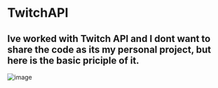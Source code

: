 # TwitchAPI
## Ive worked with Twitch API and I dont want to share the code as its my personal project, but here is the basic priciple of it.
![image](https://github.com/HoneyPotHive/TwitchAPI/assets/49962307/86e53c2f-cf9e-4312-bfe2-b46ddd0f8e30)


